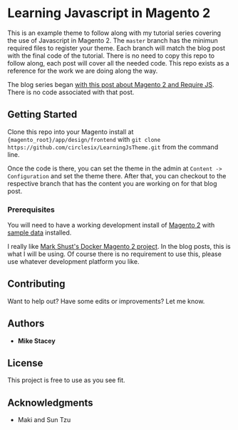 # Learning Javascript in Magento 2

This is an example theme to follow along with my tutorial series covering the use of Javascript in Magento 2. The `master` branch has the minimun required files to register your theme. Each branch will match the blog post with the final code of the tutorial. There is no need to copy this repo to follow along, each post will cover all the needed code. This repo exists as a reference for the work we are doing along the way. 

The blog series began [with this post about Magento 2 and Require JS](http://circlesixdigital.com/introduction-to-javascript-in-magento-2/). There is no code associated with that post. 

## Getting Started

Clone this repo into your Magento install at `{magento_root}/app/design/frontend`
with `git clone https://github.com/circlesix/LearningJsTheme.git` from the command line. 

Once the code is there, you can set the theme in the admin at `Content -> Configuration` and set the theme there. After that, you can checkout to the respective branch that has the content you are working on for that blog post. 

### Prerequisites

You will need to have a working development install of [Magento 2](https://devdocs.magento.com/guides/v2.2/install-gde/bk-install-guide.html) with [sample data](https://devdocs.magento.com/guides/v2.3/install-gde/install/sample-data-after-magento.html) installed.

I really like [Mark Shust's Docker Magento 2 project](https://github.com/markoshust/docker-magento). In the blog posts, this is what I will be using. Of course there is no requirement to use this, please use whatever development platform you like.  

## Contributing

Want to help out? Have some edits or improvements? Let me know.  

## Authors

* **Mike Stacey**

## License

This project is free to use as you see fit. 

## Acknowledgments

* Maki and Sun Tzu
